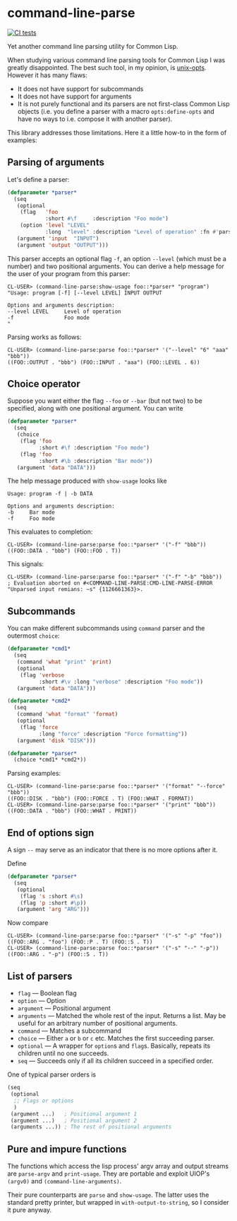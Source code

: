 # command-line-parse
[![CI tests](https://github.com/shamazmazum/command-line-parse/actions/workflows/test.yml/badge.svg)](https://github.com/shamazmazum/command-line-parse/actions/workflows/test.yml)

Yet another command line parsing utility for Common Lisp.

When studying various command line parsing tools for Common Lisp I was greatly
disappointed. The best such tool, in my opinion, is
[unix-opts](https://github.com/libre-man/unix-opts). However it has many flaws:

* It does not have support for subcommands
* It does not have support for arguments
* It is not purely functional and its parsers are not first-class Common Lisp
  objects (i.e. you define a parser with a macro `opts:define-opts` and have no
  ways to i.e. compose it with another parser).

This library addresses those limitations. Here it a little how-to in the form of
examples:

## Parsing of arguments

Let's define a parser:

``` lisp
(defparameter *parser*
  (seq
   (optional
    (flag   'foo
            :short #\f     :description "Foo mode")
    (option 'level "LEVEL"
            :long  "level" :description "Level of operation" :fn #'parse-integer))
   (argument 'input  "INPUT")
   (argument 'output "OUTPUT")))
```

This parser accepts an optional flag `-f`, an option `--level` (which must be a
number) and two positional arguments. You can derive a help message for the
user of your program from this parser:

~~~~
CL-USER> (command-line-parse:show-usage foo::*parser* "program")
"Usage: program [-f] [--level LEVEL] INPUT OUTPUT

Options and arguments description:
--level LEVEL     Level of operation
-f                Foo mode
"
~~~~

Parsing works as follows:

~~~~
CL-USER> (command-line-parse:parse foo::*parser* '("--level" "6" "aaa" "bbb"))
((FOO::OUTPUT . "bbb") (FOO::INPUT . "aaa") (FOO::LEVEL . 6))
~~~~

## Choice operator

Suppose you want either the flag `--foo` or `--bar` (but not two) to be
specified, along with one positional argument. You can write

``` lisp
(defparameter *parser*
  (seq
   (choice
    (flag 'foo
          :short #\f :description "Foo mode")
    (flag 'foo
          :short #\b :description "Bar mode"))
   (argument 'data "DATA")))
```

The help message produced with `show-usage` looks like

~~~~
Usage: program -f | -b DATA

Options and arguments description:
-b     Bar mode
-f     Foo mode
~~~~

This evaluates to completion:

~~~~
CL-USER> (command-line-parse:parse foo::*parser* '("-f" "bbb"))
((FOO::DATA . "bbb") (FOO::FOO . T))
~~~~

This signals:

~~~~
CL-USER> (command-line-parse:parse foo::*parser* '("-f" "-b" "bbb"))
; Evaluation aborted on #<COMMAND-LINE-PARSE:CMD-LINE-PARSE-ERROR "Unparsed input remians: ~s" {1126661363}>.
~~~~

## Subcommands

You can make different subcommands using `command` parser and the outermost
`choice`:

``` lisp
(defparameter *cmd1*
  (seq
   (command 'what "print" 'print)
   (optional
    (flag 'verbose
          :short #\v :long "verbose" :description "Foo mode"))
   (argument 'data "DATA")))

(defparameter *cmd2*
  (seq
   (command 'what "format" 'format)
   (optional
    (flag 'force
          :long "force" :description "Force formatting"))
   (argument 'disk "DISK")))

(defparameter *parser*
  (choice *cmd1* *cmd2*))
```

Parsing examples:

~~~~
CL-USER> (command-line-parse:parse foo::*parser* '("format" "--force" "bbb"))
((FOO::DISK . "bbb") (FOO::FORCE . T) (FOO::WHAT . FORMAT))
CL-USER> (command-line-parse:parse foo::*parser* '("print" "bbb"))
((FOO::DATA . "bbb") (FOO::WHAT . PRINT))
~~~~

## End of options sign

A sign `--` may serve as an indicator that there is no more options after it.

Define

``` lisp
(defparameter *parser*
  (seq
   (optional
    (flag 's :short #\s)
    (flag 'p :short #\p))
   (argument 'arg "ARG")))
```

Now compare

~~~~
CL-USER> (command-line-parse:parse foo::*parser* '("-s" "-p" "foo"))
((FOO::ARG . "foo") (FOO::P . T) (FOO::S . T))
CL-USER> (command-line-parse:parse foo::*parser* '("-s" "--" "-p"))
((FOO::ARG . "-p") (FOO::S . T))
~~~~

## List of parsers

* `flag` — Boolean flag
* `option` — Option
* `argument` — Positional argument
* `arguments` — Matched the whole rest of the input. Returns a list. May be
  useful for an arbitrary number of positional arguments.
* `command` — Matches a subcommand
* `choice` — Either `a` or `b` or `c` etc. Matches the first succeeding parser.
* `optional` — A wrapper for `option`s and `flag`s. Basically, repeats its
  children until no one succeeds.
* `seq` — Succeeds only if all its children succeed in a specified order.

One of typical parser orders is

``` lisp
(seq
 (optional
  ;; Flags or options
  )
 (argument ...)   ; Positional argument 1
 (argument ...)   ; Positional argument 2
 (arguments ...)) ; The rest of positional arguments
```

## Pure and impure functions

The functions which access the lisp process' argv array and output streams are
`parse-argv` and `print-usage`. They are portable and exploit UIOP's `(argv0)`
and `(command-line-arguments)`.

Their pure counterparts are `parse` and `show-usage`. The latter uses the
standard pretty printer, but wrapped in `with-output-to-string`, so I consider
it pure anyway.
